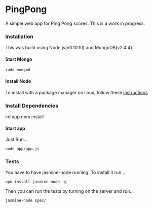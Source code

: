 PingPong
========
A simple web app for Ping Pong scores. This is a work in progress.

### Installation
This was build using Node.js(v0.10.10) and MongoDB(v2.4.4).

#### Start Mongo

    sudo mongod

#### Install Node

To install with a package manager on linux, follow these [instructions](https://github.com/joyent/node/wiki/Installing-Node.js-via-package-manager)

### Install Dependencies
cd app
npm install

#### Start app
Just Run...
```
node app/app.js
```

### Tests
You have to have jasmine-node running. To install it run...
```
npm install jasmine-node -g
```
Then you can run the tests by turning on the server and run...
```
jasmine-node spec/
```

